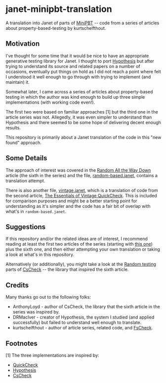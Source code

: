# janet-minipbt-translation

A translation into Janet of parts of
[MiniPBT](https://github.com/kurtschelfthout/substack-pbt) -- code
from a series of articles about property-based-testing by
kurtschelfthout.

## Motivation

I've thought for some time that it would be nice to have an
appropriate generative testing library for Janet.  I thought to port
[Hypothesis](https://github.com/HypothesisWorks/hypothesis) but after
trying to understand its source and related papers on a number of
occasions, eventually put things on hold as I did not reach a point
where felt I understood it well enough to go through with trying to
implement (and maintain) it.

Somewhat later, I came across a series of articles about
property-based testing in which the author was kind enough to build up
three simple implementations (with working code even!).

The first two were based on familiar approaches [1] but the third one
in the article series was not.  Allegedly, it was even simpler to
understand than Hypothesis and there seemed to be some hope of
delivering decent enough results.

This repository is primarily about a Janet translation of the code in
this "new found" approach.

## Some Details

The approach of interest was covered in the [Random All the Way
Down](https://getcode.substack.com/p/property-based-testing-6-random-all)
article (the sixth in the series) and the file,
[random-based.janet](random-based.janet), contains a translation
attempt.

There is also another file, [vintage.janet](vintage.janet), which is a
translation of code from the second article, [The Essentials of
Vintage
QuickCheck](https://getcode.substack.com/p/-property-based-testing-2-the-essentials).
This is included for comparison purposes and might be a better
starting point for understanding as it's simpler and the code has a
fair bit of overlap with what's in `random-based.janet`.

## Suggestions

If this repository and/or the related ideas are of interest, I
recommend reading at least the first two articles of the series
(starting with [this
one](https://getcode.substack.com/p/property-based-testing-1-what-is))
plus the sixth one, and then either attempting your own translation or
taking a look at what's in this repository.

Alternatively (or additionally), you might take a look at the [Random
testing](https://github.com/AnthonyLloyd/CsCheck#Random-testing) parts
of [CsCheck](https://github.com/AnthonyLloyd/CsCheck) -- the library
that inspired the sixth article.

## Credits

Many thanks go out to the following folks:

* AnthonyLoyd - author of CsCheck, the library that the sixth article
  in the series was inspired by.
* DRMacIver - creator of Hypothesis, the system I studied (and applied
  successfully) but failed to understand well enough to translate.
* kurtschelfthout - author of article series, related code, and
  [FsCheck](https://github.com/fscheck/FsCheck).

## Footnotes

[1] The three implementations are inspired by:

  * [QuickCheck](https://github.com/nick8325/quickcheck)
  * [Hypothesis](https://github.com/HypothesisWorks/hypothesis)
  * [CsCheck](https://github.com/AnthonyLloyd/CsCheck)

